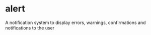 alert
=====

A notification system to display errors, warnings, confirmations and notifications to the user

